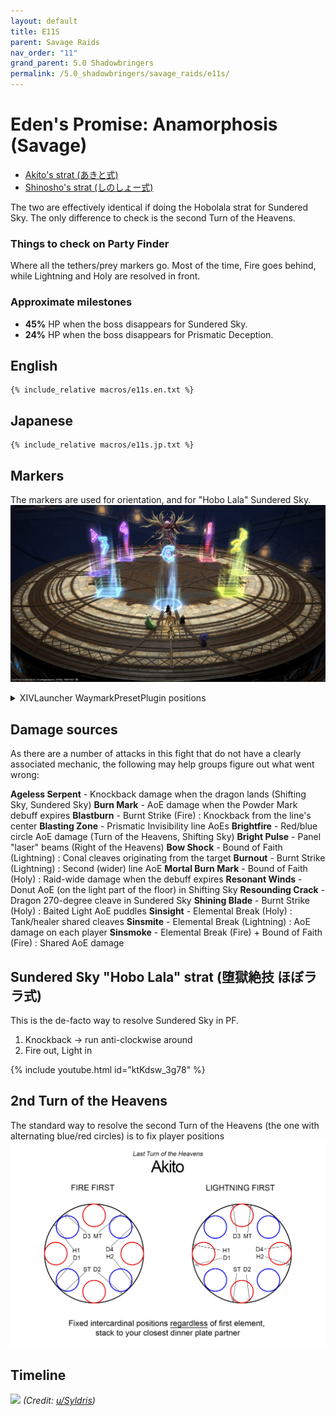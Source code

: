 ```yaml
---
layout: default
title: E11S
parent: Savage Raids
nav_order: "11"
grand_parent: 5.0 Shadowbringers
permalink: /5.0_shadowbringers/savage_raids/e11s/
---
```


# Eden's Promise: Anamorphosis (Savage)

- [Akito's strat (あきと式)](https://youtu.be/b7g-6n4VSoY)
- [Shinosho's strat (しのしょー式)](https://youtu.be/7oHPKKDYgto)

The two are effectively identical if doing the Hobolala strat for Sundered Sky. The only difference to check is the second Turn of the Heavens.

### Things to check on Party Finder

Where all the tethers/prey markers go. Most of the time, Fire goes behind, while Lightning and Holy are resolved in front. 

### Approximate milestones

- **45%** HP when the boss disappears for Sundered Sky.
- **24%** HP when the boss disappears for Prismatic Deception.

## English
```
{% include_relative macros/e11s.en.txt %}
```

## Japanese
```
{% include_relative macros/e11s.jp.txt %}
```

## Markers

The markers are used for orientation, and for "Hobo Lala" Sundered Sky.
![](images/markers.jpg)
<details markdown=block>
<summary>XIVLauncher WaymarkPresetPlugin positions</summary>

```json
{"Name":"E11S","MapID":752,"A":{"X":100.0,"Y":0.0,"Z":90.0,"ID":0,"Active":true},"B":{"X":110.0,"Y":0.0,"Z":100.0,"ID":1,"Active":true},"C":{"X":100.0,"Y":0.0,"Z":110.0,"ID":2,"Active":true},"D":{"X":90.0,"Y":0.0,"Z":100.0,"ID":3,"Active":true},"One":{"X":107.071,"Y":0.0,"Z":92.929,"ID":4,"Active":true},"Two":{"X":107.071,"Y":0.0,"Z":107.071,"ID":5,"Active":true},"Three":{"X":92.929,"Y":0.0,"Z":107.071,"ID":6,"Active":true},"Four":{"X":92.929,"Y":0.0,"Z":92.929,"ID":7,"Active":true}}
```

</details>

## Damage sources

As there are a number of attacks in this fight that do not have a clearly associated mechanic, the following may help groups figure out what went wrong:

**Ageless Serpent** - Knockback damage when the dragon lands (Shifting Sky, Sundered Sky)
**Burn Mark** - AoE damage when the Powder Mark debuff expires
**Blastburn** - Burnt Strike (Fire) : Knockback from the line's center
**Blasting Zone** - Prismatic Invisibility line AoEs
**Brightfire** - Red/blue circle AoE damage (Turn of the Heavens, Shifting Sky)
**Bright Pulse** - Panel "laser" beams (Right of the Heavens)
**Bow Shock** - Bound of Faith (Lightning) : Conal cleaves originating from the target
**Burnout** - Burnt Strike (Lightning) : Second (wider) line AoE
**Mortal Burn Mark** - Bound of Faith (Holy) : Raid-wide damage when the debuff expires
**Resonant Winds** - Donut AoE (on the light part of the floor) in Shifting Sky
**Resounding Crack** - Dragon 270-degree cleave in Sundered Sky
**Shining Blade** - Burnt Strike (Holy) : Baited Light AoE puddles
**Sinsight** - Elemental Break (Holy) : Tank/healer shared cleaves
**Sinsmite** - Elemental Break (Lightning) : AoE damage on each player
**Sinsmoke** - Elemental Break (Fire) + Bound of Faith (Fire) : Shared AoE damage 

## Sundered Sky "Hobo Lala" strat (堕獄絶技 ほぼララ式)

This is the de-facto way to resolve Sundered Sky in PF.

1. Knockback → run anti-clockwise around
2. Fire out, Light in

{% include youtube.html id="ktKdsw_3g78" %}

## 2nd Turn of the Heavens

The standard way to resolve the second Turn of the Heavens (the one with alternating blue/red circles) is to fix player positions
![](images/2nd_turn_of_the_heavens.jpg)

## Timeline

![](https://i.redd.it/kfjnekykco661.png)
*(Credit: [u/Syldris](https://www.reddit.com/r/ffxiv/comments/kflij2/e11s_timeline_image/))*